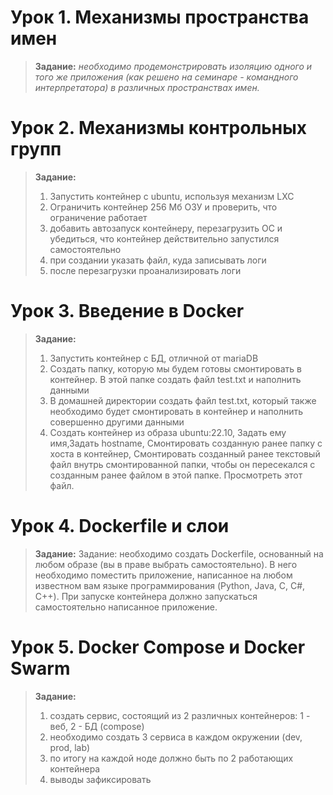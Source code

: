# Урок 1. Механизмы пространства имен
> **Задание:** *необходимо продемонстрировать изоляцию одного и того же приложения (как решено на семинаре - командного интерпретатора) в различных пространствах имен.*
# Урок 2. Механизмы контрольных групп
> **Задание:**
> 1. Запустить контейнер с ubuntu, используя механизм LXC 
> 2. Ограничить контейнер 256 Мб ОЗУ и проверить, что ограничение работает
> 3. добавить автозапуск контейнеру, перезагрузить ОС и убедиться, что контейнер действительно запустился самостоятельно
> 4. при создании указать файл, куда записывать логи
> 5. после перезагрузки проанализировать логи
# Урок 3. Введение в Docker
> **Задание:**
> 1. Запустить контейнер с БД, отличной от mariaDB
> 2. Создать папку, которую мы будем готовы смонтировать в контейнер. В этой папке создать файл test.txt и наполнить данными
> 3. В домашней директории создать файл test.txt, который также необходимо будет смонтировать в контейнер и наполнить совершенно другими данными
> 3. Создать контейнер из образа ubuntu:22.10, Задать ему имя,Задать hostname, Смонтировать созданную ранее папку с хоста в контейнер, Смонтировать созданный ранее текстовый файл внутрь смонтированной папки, чтобы он пересекался с созданным ранее файлом в этой папке. Просмотреть этот файл.
# Урок 4. Dockerfile и слои
> **Задание:**
> Задание: необходимо создать Dockerfile, основанный на любом образе (вы в праве выбрать самостоятельно).
> В него необходимо поместить приложение, написанное на любом известном вам языке программирования (Python, Java, C, С#, C++).
> При запуске контейнера должно запускаться самостоятельно написанное приложение.
# Урок 5. Docker Compose и Docker Swarm
> **Задание:**
> 1. создать сервис, состоящий из 2 различных контейнеров: 1 - веб, 2 - БД (compose)
> 2. необходимо создать 3 сервиса в каждом окружении (dev, prod, lab)
> 3. по итогу на каждой ноде должно быть по 2 работающих контейнера
> 4. выводы зафиксировать